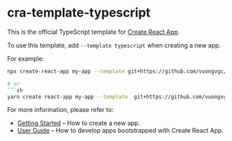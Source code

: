 # cra-template-typescript

This is the official TypeScript template for [Create React App](https://github.com/facebook/create-react-app).

To use this template, add `--template typescript` when creating a new app.

For example:

```sh
npx create-react-app my-app --template git+https://github.com/vuongvgc/cra-template-typescript.git

# or
```sh
yarn create react-app my-app --template  git+https://github.com/vuongvgc/cra-template-typescript.git
```

For more information, please refer to:

- [Getting Started](https://create-react-app.dev/docs/getting-started) – How to create a new app.
- [User Guide](https://create-react-app.dev) – How to develop apps bootstrapped with Create React App.
